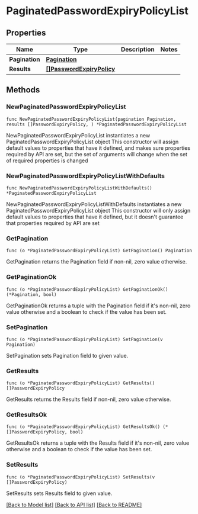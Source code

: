# PaginatedPasswordExpiryPolicyList

## Properties

Name | Type | Description | Notes
------------ | ------------- | ------------- | -------------
**Pagination** | [**Pagination**](Pagination.md) |  | 
**Results** | [**[]PasswordExpiryPolicy**](PasswordExpiryPolicy.md) |  | 

## Methods

### NewPaginatedPasswordExpiryPolicyList

`func NewPaginatedPasswordExpiryPolicyList(pagination Pagination, results []PasswordExpiryPolicy, ) *PaginatedPasswordExpiryPolicyList`

NewPaginatedPasswordExpiryPolicyList instantiates a new PaginatedPasswordExpiryPolicyList object
This constructor will assign default values to properties that have it defined,
and makes sure properties required by API are set, but the set of arguments
will change when the set of required properties is changed

### NewPaginatedPasswordExpiryPolicyListWithDefaults

`func NewPaginatedPasswordExpiryPolicyListWithDefaults() *PaginatedPasswordExpiryPolicyList`

NewPaginatedPasswordExpiryPolicyListWithDefaults instantiates a new PaginatedPasswordExpiryPolicyList object
This constructor will only assign default values to properties that have it defined,
but it doesn't guarantee that properties required by API are set

### GetPagination

`func (o *PaginatedPasswordExpiryPolicyList) GetPagination() Pagination`

GetPagination returns the Pagination field if non-nil, zero value otherwise.

### GetPaginationOk

`func (o *PaginatedPasswordExpiryPolicyList) GetPaginationOk() (*Pagination, bool)`

GetPaginationOk returns a tuple with the Pagination field if it's non-nil, zero value otherwise
and a boolean to check if the value has been set.

### SetPagination

`func (o *PaginatedPasswordExpiryPolicyList) SetPagination(v Pagination)`

SetPagination sets Pagination field to given value.


### GetResults

`func (o *PaginatedPasswordExpiryPolicyList) GetResults() []PasswordExpiryPolicy`

GetResults returns the Results field if non-nil, zero value otherwise.

### GetResultsOk

`func (o *PaginatedPasswordExpiryPolicyList) GetResultsOk() (*[]PasswordExpiryPolicy, bool)`

GetResultsOk returns a tuple with the Results field if it's non-nil, zero value otherwise
and a boolean to check if the value has been set.

### SetResults

`func (o *PaginatedPasswordExpiryPolicyList) SetResults(v []PasswordExpiryPolicy)`

SetResults sets Results field to given value.



[[Back to Model list]](../README.md#documentation-for-models) [[Back to API list]](../README.md#documentation-for-api-endpoints) [[Back to README]](../README.md)


